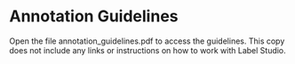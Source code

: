 # Annotation Guidelines

Open the file annotation_guidelines.pdf to access the guidelines.
This copy does not include any links or instructions on how to work with Label Studio.
